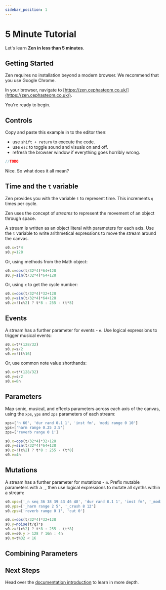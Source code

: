```yaml
---
sidebar_position: 1
---
```


# 5 Minute Tutorial

Let's learn **Zen in less than 5 minutes**.
## Getting Started

Zen requires no installation beyond a modern browser. We recommend that you use Google Chrome.

In your browser, navigate to [https://zen.cephasteom.co.uk/](https://zen.cephasteom.co.uk/).

You're ready to begin.

## Controls
Copy and paste this example in to the editor then:
* use `shift + return` to execute the code.
* use `esc` to toggle sound and visuals on and off.
* refresh the browser window if everything goes horribly wrong.
```js
//TODO
```
Nice. So what does it all mean?
## Time and the `t` variable

Zen provides you with the variable `t` to represent time. This increments `q` times per cycle.

Zen uses the concept of *streams* to represent the movement of an object through space.

A stream is written as an object literal with parameters for each axis. Use the `t` variable to write arithmetical expressions to move the stream around the canvas.

```js
s0.x=t*4
s0.y=128
```
Or, using methods from the Math object:

```js
s0.x=cos(t/32*4)*64+128
s0.y=sin(t/32*4)*64+128
```
Or, using `c` to get the cycle number:
```js
s0.x=cos(t/32*4)*32+128
s0.y=sin(t/32*4)*64+128
s0.z=!(c%2) ? t*8 : 255 - (t*8)
```
## Events
A stream has a further parameter for events - `e`. Use logical expressions to trigger musical events:
```js
s0.x=t*(128/32)
s0.y=s/2
s0.e=!(t%16)
```
Or, use common note value shorthands:
```js
s0.x=t*(128/32)
s0.y=s/2
s0.e=8n
```

## Parameters
Map sonic, musical, and effects parameters across each axis of the canvas, using the `xps`, `yps` and `zps` parameters of each stream:
```js
xps=['n 60', 'dur rand 0.1 1', 'inst fm', 'modi range 0 10']
yps=['harm range 0.25 3.5']
zps=['reverb range 0 1']

s0.x=cos(t/32*4)*32+128
s0.y=sin(t/32*4)*64+128
s0.z=!(c%2) ? t*8 : 255 - (t*8)
s0.e=4n
```

## Mutations
A stream has a further parameter for mutations - `m`. Prefix mutable parameters with a `_`, then use logical expressions to mutate all synths within a stream:
```js
s0.xps=['_n seq 36 38 39 43 46 48', 'dur rand 0.1 1', 'inst fm', '_modi range 0 10', '+n 12']
s0.yps=['_harm range 2 5', '_crush 8 12']
s0.zps=['reverb range 0 1', 'cut 0']

s0.x=cos(t/32*4)*32+128
s0.y=noise(t/q)*s
s0.z=!(c%2) ? t*8 : 255 - (t*8)
s0.e=s0.y > 128 ? 16n : 4n
s0.m=t%32 < 16
```

## Combining Parameters
<!-- TODO -->

## Next Steps
Head over the [documentation introduction](/docs/docs/intro/) to learn in more depth. 